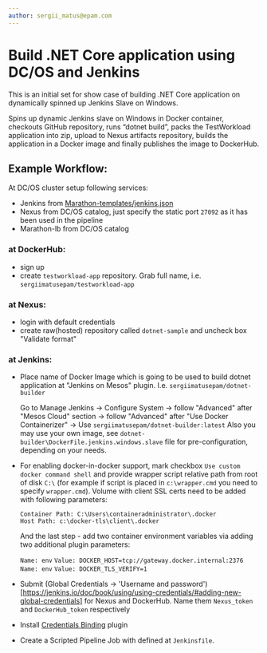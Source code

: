 ```yaml
---
author: sergii_matus@epam.com
---
```


# Build .NET Core application using DC/OS and Jenkins 
This is an initial set for show case of building .NET Core application on dynamically spinned up Jenkins Slave on Windows.


Spins up dynamic Jenkins slave on Windows in Docker container,
checkouts GitHub repository,
runs “dotnet build”, 
packs the TestWorkload application into zip, 
upload to Nexus artifacts repository, 
builds the application in a Docker image
and finally publishes the image to DockerHub.


## Example Workflow:
At DC/OS cluster setup following services:
- Jenkins from [Marathon-templates/jenkins.json](https://github.com/alekspv/TestWorkload/blob/master/Marathon-templates/jenkins.json)
- Nexus from DC/OS catalog, just specify the static port `27092` as it has been used in the pipeline
- Marathon-lb from DC/OS catalog

### at DockerHub:
- sign up
- create `testworkload-app` repository. Grab full name, i.e. `sergiimatusepam/testworkload-app`

### at Nexus: 
- login with default credentials
- create raw(hosted) repository called `dotnet-sample` and uncheck box "Validate format"

### at Jenkins: 
- Place name of Docker Image which is going to be used to build dotnet application at "Jenkins on Mesos" plugin. I.e. `sergiimatusepam/dotnet-builder`

  Go to Manage Jenkins -> Configure System -> follow "Advanced" after "Mesos Cloud" section -> follow "Advanced" after "Use Docker Containerizer" -> Use `sergiimatusepam/dotnet-builder:latest`
  Also you may use your own image, see `dotnet-builder\DockerFile.jenkins.windows.slave` file for pre-configuration, depending on your needs.

- For enabling docker-in-docker support, mark checkbox `Use custom docker command shell` and provide wrapper script relative path from root of disk `C:\` (for example if script is placed in `c:\wrapper.cmd` you need to specify `wrapper.cmd`). Volume with client SSL certs need to be added with following parameters:

    `Container Path: C:\Users\containeradministrator\.docker`  
    `Host Path: c:\docker-tls\client\.docker`

  And the last step - add two container environment variables via adding two additional plugin parameters:

    `Name: env`
    `Value: DOCKER_HOST=tcp://gateway.docker.internal:2376`   
   `Name: env`
    `Value: DOCKER_TLS_VERIFY=1`

- Submit (Global Credentials -> 'Username and password')[https://jenkins.io/doc/book/using/using-credentials/#adding-new-global-credentials] for Nexus and DockerHub. Name them `Nexus_token` and `DockerHub_token` respectively

- Install [Credentials Binding](https://plugins.jenkins.io/credentials-binding) plugin

- Create a Scripted Pipeline Job with defined at `Jenkinsfile`. 
